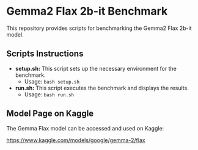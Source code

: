 # Gemma2 Flax 2b-it Benchmark

This repository provides scripts for benchmarking the Gemma2 Flax 2b-it model.

## Scripts Instructions

* **setup.sh:** This script sets up the necessary environment for the benchmark.
    * Usage: `bash setup.sh`
* **run.sh:** This script executes the benchmark and displays the results.
    * Usage: `bash run.sh`

## Model Page on Kaggle

The Gemma Flax model can be accessed and used on Kaggle:

https://www.kaggle.com/models/google/gemma-2/flax